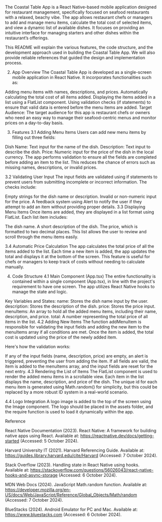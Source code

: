 The Coastal Table App is a React Native-based mobile application designed for restaurant management, specifically focused on seafood restaurants with a relaxed, beachy vibe. The app allows restaurant chefs or managers to add and manage menu items, calculate the total cost of selected items, and view a dynamic list of available dishes. It focuses on providing an intuitive interface for managing starters and other dishes within the restaurant’s offerings.

This README will explain the various features, the code structure, and the development approach used in building the Coastal Table App. We will also provide reliable references that guided the design and implementation process.

2. App Overview
The Coastal Table App is developed as a single-screen mobile application in React Native. It incorporates functionalities such as:

Adding menu items with names, descriptions, and prices.
Automatically calculating the total cost of all items added.
Displaying the items added in a list using a FlatList component.
Using validation checks (if statements) to ensure that valid data is entered before the menu items are added.
Target Audience: The target audience for this app is restaurant chefs or owners who need an easy way to manage their seafood-centric menus and monitor prices on a day-to-day basis.

3. Features
3.1 Adding Menu Items
Users can add new menu items by filling out three fields:

Dish Name: Text input for the name of the dish.
Description: Text input to describe the dish.
Price: Numeric input for the price of the dish in the local currency.
The app performs validation to ensure all the fields are completed before adding an item to the list. This reduces the chance of errors such as missing names, descriptions, or invalid prices.

3.2 Validating User Input
The input fields are validated using if statements to prevent users from submitting incomplete or incorrect information. The checks include:

Empty strings for the dish name or description.
Invalid or non-numeric input for the price.
A feedback system using Alert to notify the user if they attempt to add an item without providing proper details.
3.3 Displaying Menu Items
Once items are added, they are displayed in a list format using FlatList. Each list item includes:

The dish name.
A short description of the dish.
The price, which is formatted to two decimal places.
This list allows the user to review and scroll through the menu items easily.

3.4 Automatic Price Calculation
The app calculates the total price of all the items added to the list. Each time a new item is added, the app updates the total and displays it at the bottom of the screen. This feature is useful for chefs or managers to keep track of costs without needing to calculate manually.

4. Code Structure
4.1 Main Component (App.tsx)
The entire functionality is contained within a single component (App.tsx), in line with the project's requirement to have one screen. The app utilizes React Native hooks to manage the state and logic.

Key Variables and States:
name: Stores the dish name input by the user.
description: Stores the description of the dish.
price: Stores the price input.
menuItems: An array to hold all the added menu items, including their name, description, and price.
total: A number representing the total price of all items in the list.
4.2 Adding New Items
The function addMenuItem is responsible for validating the input fields and adding the new item to the menuItems array if all conditions are met. Once the item is added, the total cost is updated using the price of the newly added item.

Here's how the validation works:

If any of the input fields (name, description, price) are empty, an alert is triggered, preventing the user from adding the item.
If all fields are valid, the item is added to the menuItems array, and the input fields are reset for the next entry.
4.3 Rendering the List of Items
The FlatList component is used to render the added menu items in a scrollable view. Each item in the list displays the name, description, and price of the dish. The unique id for each menu item is generated using Math.random() for simplicity, but this could be replaced by a more robust ID system in a real-world scenario.

4.4 Logo Integration
A logo image is added to the top of the screen using the Image component. The logo should be placed in the assets folder, and the require function is used to load it dynamically within the app.

 Reference

React Native Documentation (2023). React Native: A framework for building native apps using React. Available at: https://reactnative.dev/docs/getting-started (Accessed: 5 October 2024).

Harvard University IT (2021). Harvard Referencing Guide. Available at: https://guides.library.harvard.edu/cite/Harvard (Accessed: 7 October 2024).

Stack Overflow (2023). Handling state in React Native using hooks. Available at: https://stackoverflow.com/questions/56026043/react-native-hooks-and-async-storage (Accessed: 6 October 2024).

MDN Web Docs (2024). JavaScript Math.random function. Available at: https://developer.mozilla.org/en-US/docs/Web/JavaScript/Reference/Global_Objects/Math/random (Accessed: 7 October 2024).

BlueStacks (2024). Android Emulator for PC and Mac. Available at: https://www.bluestacks.com (Accessed: 6 October 2024).
